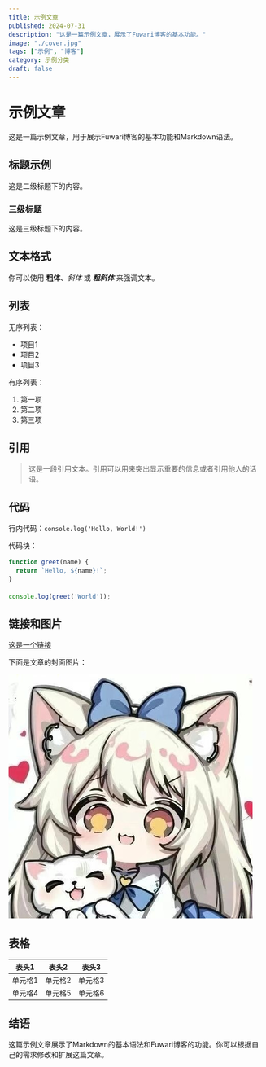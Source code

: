 ```yaml
---
title: 示例文章
published: 2024-07-31
description: "这是一篇示例文章，展示了Fuwari博客的基本功能。"
image: "./cover.jpg"
tags: ["示例", "博客"]
category: 示例分类
draft: false
---
```


# 示例文章

这是一篇示例文章，用于展示Fuwari博客的基本功能和Markdown语法。

## 标题示例

这是二级标题下的内容。

### 三级标题

这是三级标题下的内容。

## 文本格式

你可以使用 **粗体**、*斜体* 或 ***粗斜体*** 来强调文本。

## 列表

无序列表：

- 项目1
- 项目2
- 项目3

有序列表：

1. 第一项
2. 第二项
3. 第三项

## 引用

> 这是一段引用文本。引用可以用来突出显示重要的信息或者引用他人的话语。

## 代码

行内代码：`console.log('Hello, World!')`

代码块：

```javascript
function greet(name) {
  return `Hello, ${name}!`;
}

console.log(greet('World'));
```

## 链接和图片

[这是一个链接](https://example.com)

下面是文章的封面图片：

![封面图片](./cover.jpg)

## 表格

| 表头1 | 表头2 | 表头3 |
|-------|-------|-------|
| 单元格1 | 单元格2 | 单元格3 |
| 单元格4 | 单元格5 | 单元格6 |

## 结语

这篇示例文章展示了Markdown的基本语法和Fuwari博客的功能。你可以根据自己的需求修改和扩展这篇文章。